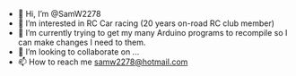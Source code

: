 - 👋 Hi, I’m @SamW2278
- 👀 I’m interested in RC Car racing (20 years on-road RC club member)
- 🌱 I’m currently trying to get my many Arduino programs to recompile so I can make changes I need to them.
- 💞️ I’m looking to collaborate on ...
- 📫 How to reach me samw2278@hotmail.com

<!---
SamW2278/SamW2278 is a ✨ special ✨ repository because its `README.md` (this file) appears on your GitHub profile.
You can click the Preview link to take a look at your changes.
--->
